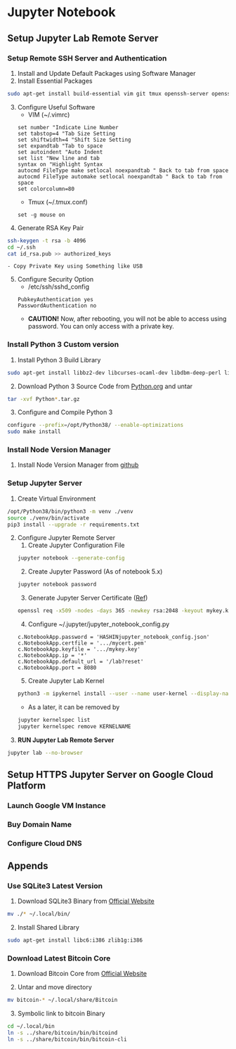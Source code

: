 # Jupyter Notebook

## Setup Jupyter Lab Remote Server
### Setup Remote SSH Server and Authentication
1. Install and Update Default Packages using Software Manager
2. Install Essential Packages
```bash
sudo apt-get install build-essential vim git tmux openssh-server openssh-client
```
3. Configure Useful Software
    - VIM (~/.vimrc)
    ```
    set number "Indicate Line Number
    set tabstop=4 "Tab Size Setting
    set shiftwidth=4 "Shift Size Setting
    set expandtab "Tab to space
    set autoindent "Auto Indent
    set list "New line and tab
    syntax on "Highlight Syntax
    autocmd FileType make setlocal noexpandtab " Back to tab from space
    autocmd FileType automake setlocal noexpandtab " Back to tab from space
    set colorcolumn=80
    ```
    - Tmux (~/.tmux.conf)
    ```
    set -g mouse on
    ```
4. Generate RSA Key Pair
```bash
ssh-keygen -t rsa -b 4096
cd ~/.ssh
cat id_rsa.pub >> authorized_keys
```
    - Copy Private Key using Something like USB
5. Configure Security Option
    - /etc/ssh/sshd_config
    ```
    PubkeyAuthentication yes
    PasswordAuthentication no
    ```
    - **CAUTION!** Now, after rebooting, you will not be able to access using password. You can only access with a private key.

### Install Python 3 Custom version
1. Install Python 3 Build Library
```bash
sudo apt-get install libbz2-dev libcurses-ocaml-dev libdbm-deep-perl libgdbm-dev liblzma-dev libsqlite3-dev libssl-dev libreadline-dev zlib1g-dev libtk-img-dev libffi-dev
```
2. Download Python 3 Source Code from [Python.org](https://www.python.org/) and untar
```bash
tar -xvf Python*.tar.gz
```
3. Configure and Compile Python 3
```bash
configure --prefix=/opt/Python38/ --enable-optimizations
sudo make install
```

### Install Node Version Manager
1. Install Node Version Manager from [github](https://github.com/nvm-sh/nvm)

### Setup Jupyter Server
1. Create Virtual Environment
```bash
/opt/Python38/bin/python3 -m venv ./venv
source ./venv/bin/activate
pip3 install --upgrade -r requirements.txt
```
2. Configure Jupyter Remote Server
    1. Create Jupyter Configuration File
    ```bash
    jupyter notebook --generate-config
    ```
    2. Create Jupyter Password (As of notebook 5.x)
    ```bash
    jupyter notebook password
    ```
    3. Generate Jupyter Server Certificate ([Ref](https://jupyter-notebook.readthedocs.io/en/stable/public_server.html))
    ```bash
    openssl req -x509 -nodes -days 365 -newkey rsa:2048 -keyout mykey.key -out mycert.pem
    ```
    4. Configure ~/.jupyter/jupyter_notebook_config.py
    ```
    c.NotebookApp.password = 'HASHINjupyter_notebook_config.json'
    c.NotebookApp.certfile = '.../mycert.pem'
    c.NotebookApp.keyfile = '.../mykey.key'
    c.NotebookApp.ip = '*'
    c.NotebookApp.default_url = '/lab?reset'
    c.NotebookApp.port = 8080
    ```
    5. Create Jupyter Lab Kernel
    ```bash
    python3 -m ipykernel install --user --name user-kernel --display-name 'UserKernel'
    ```
      - As a later, it can be removed by
      ```bash
      jupyter kernelspec list
      jupyter kernelspec remove KERNELNAME
      ```
3. **RUN Jupyter Lab Remote Server**
```bash
jupyter lab --no-browser
```

## Setup HTTPS Jupyter Server on Google Cloud Platform

### Launch Google VM Instance

### Buy Domain Name

### Configure Cloud DNS


## Appends

### Use SQLite3 Latest Version
1. Download SQLite3 Binary from [Official Website](https://www.sqlite.org/download.html)
```bash
mv ./* ~/.local/bin/
```

2. Install Shared Library
```bash
sudo apt-get install libc6:i386 zlib1g:i386
```

### Download Latest Bitcoin Core
1. Download Bitcoin Core from [Official Website](https://bitcoin.org/)

2. Untar and move directory
```bash
mv bitcoin-* ~/.local/share/Bitcoin
```

3. Symbolic link to bitcoin Binary
```bash
cd ~/.local/bin
ln -s ../share/bitcoin/bin/bitcoind
ln -s ../share/bitcoin/bin/bitcoin-cli
```
